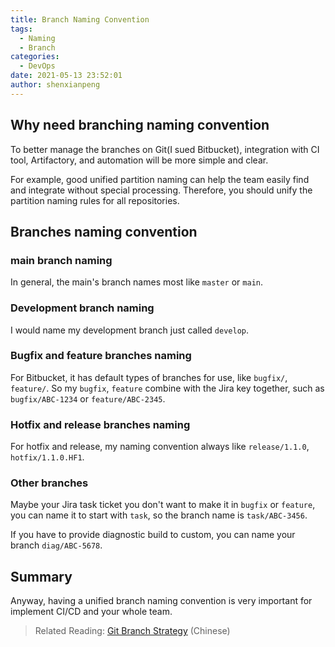 ```yaml
---
title: Branch Naming Convention
tags:
  - Naming
  - Branch
categories:
  - DevOps
date: 2021-05-13 23:52:01
author: shenxianpeng
---
```


## Why need branching naming convention

To better manage the branches on Git(I sued Bitbucket), integration with CI tool, Artifactory, and automation will be more simple and clear.

For example, good unified partition naming can help the team easily find and integrate without special processing. Therefore, you should unify the partition naming rules for all repositories.

## Branches naming convention

### main branch naming 

In general, the main's branch names most like `master` or `main`.

### Development branch naming

I would name my development branch just called `develop`.

### Bugfix and feature branches naming

For Bitbucket, it has default types of branches for use, like `bugfix/`, `feature/`.
So my `bugfix`, `feature` combine with the Jira key together, such as `bugfix/ABC-1234` or `feature/ABC-2345`.

### Hotfix and release branches naming

For hotfix and release, my naming convention always like `release/1.1.0`, `hotfix/1.1.0.HF1`.

### Other branches

Maybe your Jira task ticket you don't want to make it in `bugfix` or `feature`, you can name it to start with `task`, so the branch name is `task/ABC-3456`.

If you have to provide diagnostic build to custom, you can name your branch `diag/ABC-5678`.


## Summary

Anyway, having a unified branch naming convention is very important for implement CI/CD and your whole team.

> Related Reading: [Git Branch Strategy](https://shenxianpeng.github.io/2019/07/git-branching-strategy/) (Chinese)